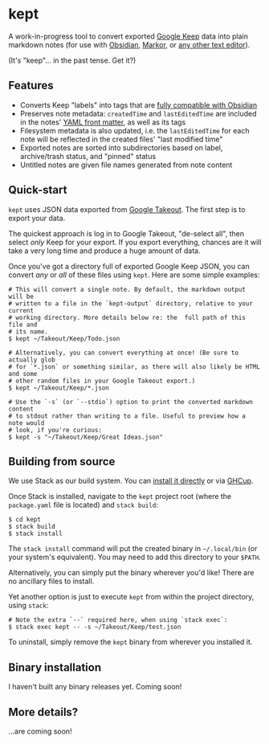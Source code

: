 # kept

A work-in-progress tool to convert exported [Google
Keep](https://keep.google.com/) data into plain markdown notes (for use with
[Obsidian](https://obsidian.md/),
[Markor](https://github.com/gsantner/markor), or [any other text
editor](https://neovim.io/)).

(It's "keep"... in the past tense. Get it?)


## Features

- Converts Keep "labels" into tags that are [fully compatible with
  Obsidian](https://help.obsidian.md/How+to/Working+with+tags#Allowed+characters)
- Preserves note metadata: `createdTime` and `lastEditedTime` are included in
  the notes' [YAML front
  matter](https://help.obsidian.md/Advanced+topics/YAML+front+matter), as well
  as its tags
- Filesystem metadata is also updated, i.e. the `lastEditedTime` for each note
  will be reflected in the created files' "last modified time"
- Exported notes are sorted into subdirectories based on label, archive/trash
  status, and "pinned" status
- Untitled notes are given file names generated from note content


## Quick-start

`kept` uses JSON data exported from [Google
Takeout](https://takeout.google.com/). The first step is to export your data.

The quickest approach is log in to Google Takeout, "de-select all", then
select *only* Keep for your export. If you export everything, chances are it
will take a very long time and produce a huge amount of data.

Once you've got a directory full of exported Google Keep JSON, you can convert
*any* or *all* of these files using `kept`. Here are some simple examples:

```
# This will convert a single note. By default, the markdown output will be
# written to a file in the `kept-output` directory, relative to your current
# working directory. More details below re: the  full path of this file and
# its name.
$ kept ~/Takeout/Keep/Todo.json

# Alternatively, you can convert everything at once! (Be sure to actually glob
# for `*.json` or something similar, as there will also likely be HTML and some
# other random files in your Google Takeout export.)
$ kept ~/Takeout/Keep/*.json

# Use the `-s` (or `--stdio`) option to print the converted markdown content
# to stdout rather than writing to a file. Useful to preview how a note would
# look, if you're curious:
$ kept -s "~/Takeout/Keep/Great Ideas.json"
```


## Building from source

We use Stack as our build system. You can [install it
directly](https://docs.haskellstack.org/en/stable/#how-to-install-stack) or
via [GHCup](https://www.haskell.org/ghcup/).

Once Stack is installed, navigate to the `kept` project root (where the
`package.yaml` file is located) and `stack build`:

```
$ cd kept
$ stack build
$ stack install
```

The `stack install` command will put the created binary in `~/.local/bin` (or
your system's equivalent). You may need to add this directory to your `$PATH`.

Alternatively, you can simply put the binary wherever you'd like! There are no
ancillary files to install.

Yet another option is just to execute `kept` from within the project
directory, using `stack`:

```
# Note the extra `--` required here, when using `stack exec`:
$ stack exec kept -- -s ~/Takeout/Keep/test.json
```

To uninstall, simply remove the `kept` binary from wherever you installed it.


## Binary installation

I haven't built any binary releases yet. Coming soon!


## More details?

...are coming soon!
